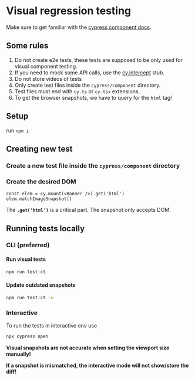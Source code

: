 # Visual regression testing

Make sure to get familiar with the [cypress component docs](https://docs.cypress.io/guides/component-testing/writing-your-first-component-test).

## Some rules

1. Do not create e2e tests, these tests are supposed to be only used for visual component testing.
2. If you need to mock some API calls, use the [cy.intercept](https://docs.cypress.io/guides/guides/network-requests) stub.
3. Do not store videos of tests
4. Only create test files inside the `cypress/component` directory.
5. Test files must end with `cy.ts` or `cy.tsx` extensions.
6. To get the browser snapshots, we have to query for the `html` tag!

## Setup

run `npm i`

## Creating new test

### Create a new test file inside the `cypress/component` directory

### Create the desired DOM

```tsx
const elem = cy.mount(<Banner />).get('html')
elem.matchImageSnapshot()
```

The **`.get('html')`** is a critical part. The snapshot only accepts DOM.

## Running tests locally

### CLI (preferred)

#### Run visual tests

```sh
npm run test:ct
```

#### Update outdated snapshots

```sh
npm run test:ct -u
```

### Interactive

To run the tests in interactive env use

```sh
npx cypress open
```

**Visual snapshots are not accurate when setting the viewport size manually!**

**If a snapshot is mismatched, the interactive mode will not show/store the diff!**
